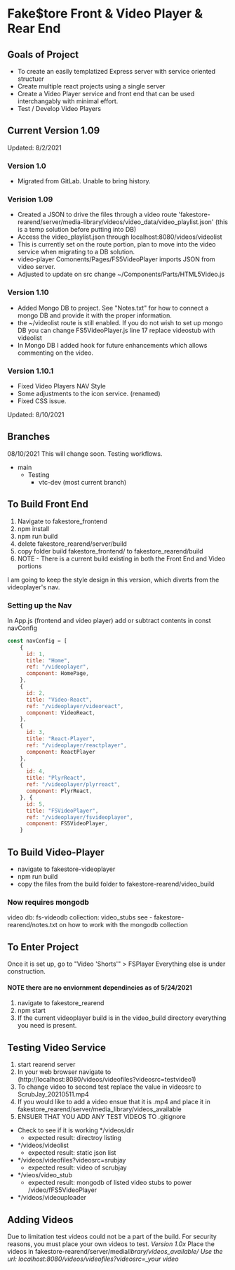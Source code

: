 # Fake$tore Front & Video Player & Rear End

## Goals of Project

- To create an easily templatized Express server with service oriented structuer
- Create multiple react projects using a single server
- Create a Video Player service and front end that can be used interchangably with minimal effort.
- Test / Develop Video Players

## Current Version 1.09

Updated: 8/2/2021

### Version 1.0

- Migrated from GitLab. Unable to bring history.

### Verision 1.09

- Created a JSON to drive the files through a video route 'fakestore-rearend/server/media-library/videos/video_data/video_playlist.json' (this is a temp solution before putting into DB)
- Access the video_playlist.json through localhost:8080/videos/videolist
- This is currently set on the route portion, plan to move into the video service when migrating to a DB solution.
- video-player Comonents/Pages/FS5VideoPlayer imports JSON from video server.
- Adjusted to update on src change ~/Components/Parts/HTML5Video.js

### Version 1.10
- Added Mongo DB to project. See "Notes.txt" for how to connect a mongo DB and provide it with the proper information. 
- the ~/videolist route is still enabled. If you do not wish to set up mongo DB you can change FS5VideoPlayer.js line 17 replace videostub with videolist
- In Mongo DB I added hook for future enhancements which allows commenting on the video. 

### Version 1.10.1
- Fixed Video Players NAV Style
- Some adjustments to the icon service. (renamed)
- Fixed CSS issue. 


Updated: 8/10/2021

## Branches
08/10/2021 
This will change soon. Testing workflows. 
- main
    - Testing
        - vtc-dev (most current branch)

## To Build Front End

1. Navigate to fakestore_frontend
1. npm install
1. npm run build
1. delete fakestore_rearend/server/build
1. copy folder build fakestore_frontend/ to fakestore_rearend/build
1. NOTE - There is a current build existing in both the Front End and Video portions

I am going to keep the style design in this version, which diverts from the videoplayer's nav.
### Setting up the Nav
In App.js (frontend and video player)
add or subtract contents in const navConfig
``` javascript
const navConfig = [
    {
      id: 1,
      title: "Home",
      ref: "/videoplayer",
      component: HomePage,
    },
    {
      id: 2,
      title: "Video-React",
      ref: "/videoplayer/videoreact",
      component: VideoReact,
    },
    {
      id: 3,
      title: "React-Player",
      ref: "/videoplayer/reactplayer",
      component: ReactPlayer
    },
    {
      id: 4,
      title: "PlyrReact",
      ref: "/videoplayer/plyrreact",
      component: PlyrReact,
    }, {
      id: 5,
      title: "FSVideoPlayer",
      ref: "/videoplayer/fsvideoplayer",
      component: FS5VideoPlayer,
    }

```


## To Build Video-Player
- navigate to fakestore-videoplayer
- npm run build
- copy the files from the build folder to fakestore-rearend/video_build

### Now requires mongodb
video db: fs-videodb
collection: video_stubs
see - fakestore-rearend/notes.txt on how to work with the mongodb collection


## To Enter Project
Once it is set up, go to "Video 'Shorts'" > FSPlayer Everything else is under construction. 
#### **NOTE** there are no enviornment dependincies as of 5/24/2021
1. navigate to fakestore_rearend
1. npm start
1. If the current videoplayer build is in the video_build directory everything you need is present. 

## Testing Video Service

1. start rearend server
1. In your web browser navigate to (http://localhost:8080/videos/videofiles?videosrc=testvideo1)
1. To change video to second test replace the value in videosrc to ScrubJay_20210511.mp4
1. If you would like to add a video ensue that it is .mp4 and place it in fakestore_rearend/server/media_library/videos_available
1. ENSUER THAT YOU ADD ANY TEST VIDEOS TO .gitignore

- Check to see if it is working */videos/dir 
    - expected result: directroy listing 
- */videos/videolist
    - expected result: static json list
- */videos/videofiles?videosrc=srubjay
    - expected result: video of scrubjay
- */vieos/video_stub
    - expected result: mongodb of listed video stubs to power /video/fFS5VideoPlayer
- */videos/videouploader

## Adding Videos

Due to limitation test videos could not be a part of the build. For security reasons, you must place your own videos to test.
_Version 1.0x_
Place the videos in fakestore-rearend/server/media*library/videos_available/
Use the url: localhost:8080/videos/videofiles?videosrc=\_your video*

